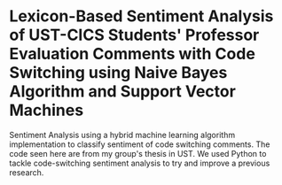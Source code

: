# Lexicon-Based Sentiment Analysis of UST-CICS Students' Professor Evaluation Comments with Code Switching using Naive Bayes Algorithm and Support Vector Machines
Sentiment Analysis using a hybrid machine learning algorithm implementation to classify sentiment of code switching comments.
The code seen here are from my group's thesis in UST. We used Python to tackle code-switching sentiment analysis to try and improve a previous research.
